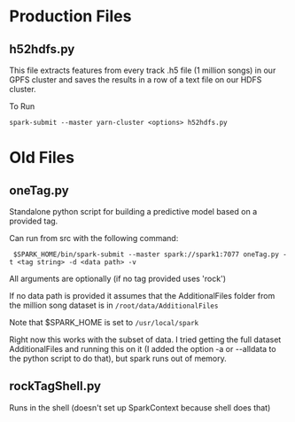 # Production Files

## h52hdfs.py

This file extracts features from every track .h5 file (1 million songs) in our GPFS cluster and saves the results in a row of a text file on our HDFS cluster.

To Run
```
spark-submit --master yarn-cluster <options> h52hdfs.py
```

# Old Files

## oneTag.py

Standalone python script for building a predictive model based on a provided tag.

Can run from src with the following command:

	 $SPARK_HOME/bin/spark-submit --master spark://spark1:7077 oneTag.py -t <tag string> -d <data path> -v

All arguments are optionally (if no tag provided uses 'rock')

If no data path is provided it assumes that the AdditionalFiles folder from the million song dataset is in ```/root/data/AdditionalFiles```

Note that $SPARK_HOME is set to ```/usr/local/spark```

Right now this works with the subset of data. I tried getting the full dataset AdditionalFiles and running this on it (I added the option -a or --alldata to the python script to do that), but spark runs out of memory.

## rockTagShell.py

Runs in the shell (doesn't set up SparkContext because shell does that)

